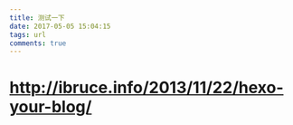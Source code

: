 ```yaml
---
title: 测试一下
date: 2017-05-05 15:04:15
tags: url
comments: true
---
```


# http://ibruce.info/2013/11/22/hexo-your-blog/
